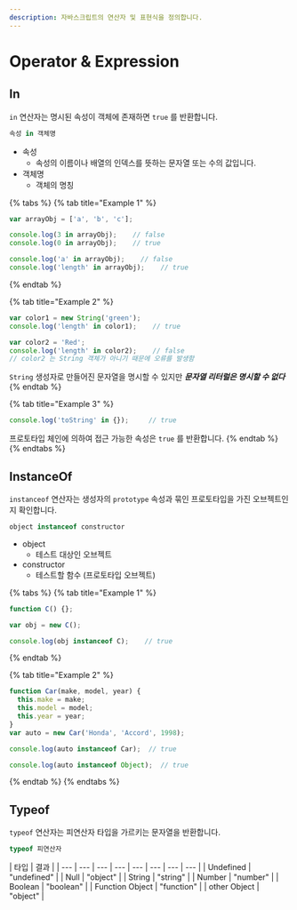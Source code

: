 ```yaml
---
description: 자바스크립트의 연산자 및 표현식을 정의합니다.
---
```


# Operator & Expression

## In

`in` 연산자는 명시된 속성이 객체에 존재하면 `true` 를 반환합니다.

```javascript
속성 in 객체명
```

* 속성
  * 속성의 이름이나 배열의 인덱스를 뜻하는 문자열 또는 수의 값입니다.
* 객체명
  * 객체의 명칭

{% tabs %}
{% tab title="Example 1" %}
```javascript
var arrayObj = ['a', 'b', 'c'];

console.log(3 in arrayObj);    // false
console.log(0 in arrayObj);    // true

console.log('a' in arrayObj);    // false
console.log('length' in arrayObj);    // true
```
{% endtab %}

{% tab title="Example 2" %}
```javascript
var color1 = new String('green');
console.log('length' in color1);    // true

var color2 = 'Red';
console.log('length' in color2);    // false
// color2 는 String 객체가 아니기 때문에 오류를 발생함
```

`String` 생성자로 만들어진 문자열을 명시할 수 있지만 _**문자열 리터럴은 명시할 수 없다**_
{% endtab %}

{% tab title="Example 3" %}
```javascript
console.log('toString' in {});     // true
```

프로토타입 체인에 의하여 접근 가능한 속성은 `true` 를 반환합니다.
{% endtab %}
{% endtabs %}

## InstanceOf

`instanceof` 연산자는 생성자의 `prototype` 속성과 묶인 프로토타입을 가진 오브젝트인지 확인합니다.

```javascript
object instanceof constructor
```

* object
  * 테스트 대상인 오브젝트
* constructor
  * 테스트할 함수 \(프로토타입 오브젝트\)

{% tabs %}
{% tab title="Example 1" %}
```javascript
function C() {};

var obj = new C();

console.log(obj instanceof C);    // true
```
{% endtab %}

{% tab title="Example 2" %}
```javascript
function Car(make, model, year) {
  this.make = make;
  this.model = model;
  this.year = year;
}
var auto = new Car('Honda', 'Accord', 1998);

console.log(auto instanceof Car);  // true

console.log(auto instanceof Object);  // true
```
{% endtab %}
{% endtabs %}

## Typeof

`typeof` 연산자는 피연산자 타입을 가르키는 문자열을 반환합니다.

```javascript
typeof 피연산자
```

| 타입 | 결과 |
| --- | --- | --- | --- | --- | --- | --- | --- |
| Undefined | "undefined" |
| Null | "object" |
| String | "string" |
| Number | "number" |
| Boolean | "boolean" |
| Function Object | "function" |
| other Object | "object" |

